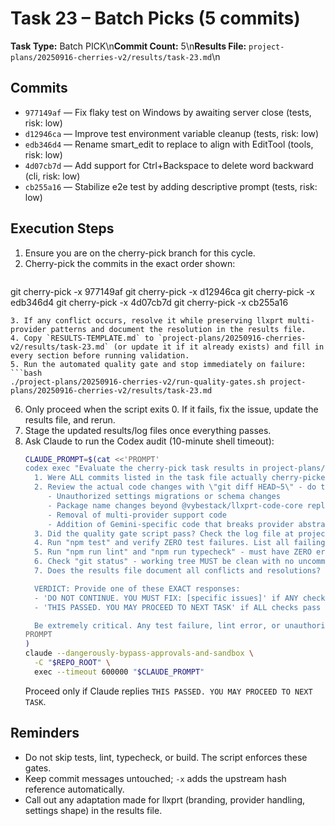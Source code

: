 # Task 23 – Batch Picks (5 commits)

**Task Type:** Batch PICK\n**Commit Count:** 5\n**Results File:** `project-plans/20250916-cherries-v2/results/task-23.md`\n
## Commits
- `977149af` — Fix flaky test on Windows by awaiting server close (tests, risk: low)
- `d12946ca` — Improve test environment variable cleanup (tests, risk: low)
- `edb346d4` — Rename smart_edit to replace to align with EditTool (tools, risk: low)
- `4d07cb7d` — Add support for Ctrl+Backspace to delete word backward (cli, risk: low)
- `cb255a16` — Stabilize e2e test by adding descriptive prompt (tests, risk: low)

## Execution Steps
1. Ensure you are on the cherry-pick branch for this cycle.
2. Cherry-pick the commits in the exact order shown:
   ```bash
git cherry-pick -x 977149af
git cherry-pick -x d12946ca
git cherry-pick -x edb346d4
git cherry-pick -x 4d07cb7d
git cherry-pick -x cb255a16
   ```
3. If any conflict occurs, resolve it while preserving llxprt multi-provider patterns and document the resolution in the results file.
4. Copy `RESULTS-TEMPLATE.md` to `project-plans/20250916-cherries-v2/results/task-23.md` (or update it if it already exists) and fill in every section before running validation.
5. Run the automated quality gate and stop immediately on failure:
   ```bash
   ./project-plans/20250916-cherries-v2/run-quality-gates.sh project-plans/20250916-cherries-v2/results/task-23.md
   ```
6. Only proceed when the script exits 0. If it fails, fix the issue, update the results file, and rerun.
7. Stage the updated results/log files once everything passes.
8. Ask Claude to run the Codex audit (10-minute shell timeout):
   ```bash
   CLAUDE_PROMPT=$(cat <<'PROMPT'
   codex exec "Evaluate the cherry-pick task results in project-plans/20250916-cherries-v2/results/task-23.md. Check:
     1. Were ALL commits listed in the task file actually cherry-picked? Use \"git log --oneline -n 5\" to verify. List any missing commits.
     2. Review the actual code changes with \"git diff HEAD~5\" - do they match what the task intended? Check for:
        - Unauthorized settings migrations or schema changes
        - Package name changes beyond @vybestack/llxprt-code-core replacements
        - Removal of multi-provider support code
        - Addition of Gemini-specific code that breaks provider abstraction
     3. Did the quality gate script pass? Check the log file at project-plans/20250916-cherries-v2/.quality-logs/task-23 for any failures.
     4. Run "npm test" and verify ZERO test failures. List all failing tests if any.
     5. Run "npm run lint" and "npm run typecheck" - must have ZERO errors.
     6. Check "git status" - working tree MUST be clean with no uncommitted changes.
     7. Does the results file document all conflicts and resolutions?

     VERDICT: Provide one of these EXACT responses:
     - 'DO NOT CONTINUE. YOU MUST FIX: [specific issues]' if ANY check fails
     - 'THIS PASSED. YOU MAY PROCEED TO NEXT TASK' if ALL checks pass

     Be extremely critical. Any test failure, lint error, or unauthorized change means DO NOT CONTINUE."
   PROMPT
   )
   claude --dangerously-bypass-approvals-and-sandbox \
     -C "$REPO_ROOT" \
     exec --timeout 600000 "$CLAUDE_PROMPT"
   ```
   Proceed only if Claude replies `THIS PASSED. YOU MAY PROCEED TO NEXT TASK`.



## Reminders
- Do not skip tests, lint, typecheck, or build. The script enforces these gates.
- Keep commit messages untouched; `-x` adds the upstream hash reference automatically.
- Call out any adaptation made for llxprt (branding, provider handling, settings shape) in the results file.
